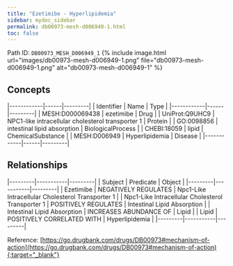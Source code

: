 ```yaml
---
title: "Ezetimibe - Hyperlipidemia"
sidebar: mydoc_sidebar
permalink: db00973-mesh-d006949-1.html
toc: false 
---
```



Path ID: `DB00973_MESH_D006949_1`
{% include image.html url="images/db00973-mesh-d006949-1.png" file="db00973-mesh-d006949-1.png" alt="db00973-mesh-d006949-1" %}

## Concepts

|------------|------|---------|
| Identifier | Name | Type    |
|------------|------|---------|
| MESH:D000069438 | ezetimibe | Drug |
| UniProt:Q9UHC9 | NPC1-like intracellular cholesterol transporter 1 | Protein |
| GO:0098856 | intestinal lipid absorption | BiologicalProcess |
| CHEBI:18059 | lipid | ChemicalSubstance |
| MESH:D006949 | Hyperlipidemia | Disease |
|------------|------|---------|

## Relationships

|---------|-----------|---------|
| Subject | Predicate | Object  |
|---------|-----------|---------|
| Ezetimibe | NEGATIVELY REGULATES | Npc1-Like Intracellular Cholesterol Transporter 1 |
| Npc1-Like Intracellular Cholesterol Transporter 1 | POSITIVELY REGULATES | Intestinal Lipid Absorption |
| Intestinal Lipid Absorption | INCREASES ABUNDANCE OF | Lipid |
| Lipid | POSITIVELY CORRELATED WITH | Hyperlipidemia |
|---------|-----------|---------|

Reference: [https://go.drugbank.com/drugs/DB00973#mechanism-of-action](https://go.drugbank.com/drugs/DB00973#mechanism-of-action){:target="_blank"}